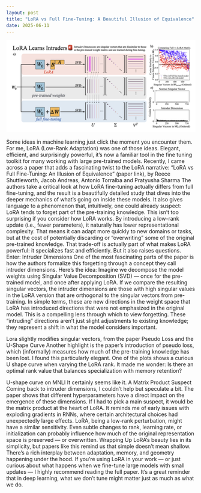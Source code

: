 ```yaml
---
layout: post
title: "LoRA vs Full Fine-Tuning: A Beautiful Illusion of Equivalence"
date: 2025-06-11
---
```

![LoRA vs Full Fine-Tuning: Visualizing Intruder Dimensions](https://github.com/fermaat/fermaat.github.io/blob/main/files/images/Lora/Lora1.png?raw=true)

Some ideas in machine learning just click the moment you encounter them. For me, LoRA (Low-Rank Adaptation) was one of those ideas. Elegant, efficient, and surprisingly powerful, it’s now a familiar tool in the fine tuning toolkit for many working with large pre-trained models.
Recently, I came across a paper that adds a fascinating twist to the LoRA narrative: “LoRA vs Full Fine-Tuning: An Illusion of Equivalence” (paper link), by Reece Shuttleworth, Jacob Andreas, Antonio Torralba and Pratyusha Sharma
The authors take a critical look at how LoRA fine-tuning actually differs from full fine-tuning, and the result is a beautifully detailed study that dives into the deeper mechanics of what’s going on inside these models. It also gives language to a phenomenon that, intuitively, one could already suspect: LoRA tends to forget part of the pre-training knowledge.
This isn’t too surprising if you consider how LoRA works. By introducing a low-rank update (i.e., fewer parameters), it naturally has lower representational complexity. That means it can adapt more quickly to new domains or tasks, but at the cost of potentially discarding or “overwriting” some of the original pre-trained knowledge. That trade-off is actually part of what makes LoRA powerful: it specializes fast and efficiently. But it also raises questions.
Enter: Intruder Dimensions
One of the most fascinating parts of the paper is how the authors formalize this forgetting through a concept they call intruder dimensions. Here’s the idea:
Imagine we decompose the model weights using Singular Value Decomposition (SVD) — once for the pre-trained model, and once after applying LoRA. If we compare the resulting singular vectors, the intruder dimensions are those with high singular values in the LoRA version that are orthogonal to the singular vectors from pre-training. In simple terms, these are new directions in the weight space that LoRA has introduced directions that were not emphasized in the original model.
This is a compelling lens through which to view forgetting. These “intruding” directions aren’t just slight adjustments to existing knowledge; they represent a shift in what the model considers important.

Lora slightly modifies singular vectors, from the paper
Pseudo Loss and the U-Shape Curve
Another highlight is the paper’s introduction of pseudo loss, which (informally) measures how much of the pre-training knowledge has been lost. I found this particularly elegant. One of the plots shows a curious U shape curve when varying the LoRA rank. It made me wonder: Is there an optimal rank value that balances specialization with memory retention?

U-shape curve on MNLI
It certainly seems like it.
A Matrix Product Suspect
Coming back to intruder dimensions, I couldn’t help but speculate a bit. The paper shows that different hyperparameters have a direct impact on the emergence of these dimensions. If I had to pick a main suspect, it would be the matrix product at the heart of LoRA.
It reminds me of early issues with exploding gradients in RNNs, where certain architectural choices had unexpectedly large effects. LoRA, being a low-rank perturbation, might have a similar sensitivity. Even subtle changes to rank, learning rate, or initialization can probably influence how much of the original representation space is preserved — or overwritten.
Wrapping Up
LoRA’s beauty lies in its simplicity, but papers like this remind us that simple doesn’t mean shallow. There’s a rich interplay between adaptation, memory, and geometry happening under the hood.
If you’re using LoRA in your work — or just curious about what happens when we fine-tune large models with small updates — I highly recommend reading the full paper. It’s a great reminder that in deep learning, what we don’t tune might matter just as much as what we do.
